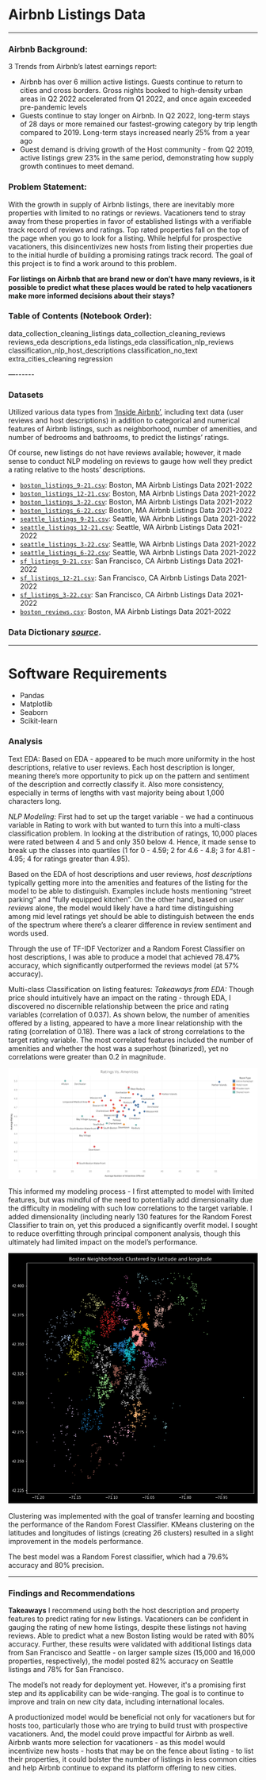 # Airbnb Listings Data
------

### Airbnb Background:

3 Trends from Airbnb’s latest earnings report:
- Airbnb has over 6 million active listings. Guests continue to return to cities and cross borders. Gross nights booked to high-density urban areas in Q2 2022 accelerated from Q1 2022, and once again exceeded pre-pandemic levels
- Guests continue to stay longer on Airbnb. In Q2 2022, long-term stays of 28 days or more remained our fastest-growing category by trip length compared to 2019. Long-term stays increased nearly 25% from a year ago 
- Guest demand is driving growth of the Host community - from Q2 2019, active listings grew 23% in the same period, demonstrating how supply growth continues to meet demand.

### **Problem Statement**:

With the growth in supply of Airbnb listings, there are inevitably more properties with limited to no ratings or reviews. Vacationers tend to stray away from these properties in favor of established listings with a verifiable track record of reviews and ratings. Top rated properties fall on the top of the page when you go to look for a listing. While helpful for prospective vacationers, this disincentivizes new hosts from listing their properties due to the initial hurdle of building a promising ratings track record. The goal of this project is to find a work around to this problem.

**For listings on Airbnb that are brand new or don’t have many reviews, is it possible to predict what these places would be rated to help vacationers make more informed decisions about their stays?**


### Table of Contents (Notebook Order):
data_collection_cleaning_listings
data_collection_cleaning_reviews
reviews_eda
descriptions_eda
listings_eda
classification_nlp_reviews
classification_nlp_host_descriptions
classification_no_text
extra_cities_cleaning
regression

—------

### Datasets 

Utilized various data types from [‘Inside Airbnb’](http://insideairbnb.com/get-the-data), including text data (user reviews and host descriptions) in addition to categorical and numerical features of Airbnb listings, such as neighborhood, number of amenities, and number of bedrooms and bathrooms, to predict the listings’ ratings. 

Of course, new listings do not have reviews available; however, it made sense to conduct NLP modeling on reviews to gauge how well they predict a rating relative to the hosts’ descriptions. 

* [`boston_listings_9-21.csv`]('./data/boston_listings_9-21.csv`): Boston, MA Airbnb Listings Data 2021-2022
* [`boston_listings_12-21.csv`]('./data/boston_listings_12-21.csv'): Boston, MA Airbnb Listings Data 2021-2022
* [`boston_listings_3-22.csv`]('./data/boston_listings_3-22.csv'): Boston, MA Airbnb Listings Data 2021-2022
* [`boston_listings_6-22.csv`]('./data/boston_listings_6-22.csv'): Boston, MA Airbnb Listings Data 2021-2022
* [`seattle_listings_9-21.csv`](./data/seattle_listings_9-21.csv): Seattle, WA Airbnb Listings Data 2021-2022
* [`seattle_listings_12-21.csv`](./data/seattle_listings_12-21.csv): Seattle, WA Airbnb Listings Data 2021-2022
* [`seattle_listings_3-22.csv`](./data/seattle_listings_3-22.csv): Seattle, WA Airbnb Listings Data 2021-2022
* [`seattle_listings_6-22.csv`](./data/seattle_listings_6-22.csv): Seattle, WA Airbnb Listings Data 2021-2022
* [`sf_listings_9-21.csv`](./data/sf_listings_9-21.csv): San Francisco, CA Airbnb Listings Data 2021-2022
* [`sf_listings_12-21.csv`](./data/sf_listings_12-21.csv): San Francisco, CA Airbnb Listings Data 2021-2022
* [`sf_listings_3-22.csv`](./data/sf_listings_6-22.csv): San Francisco, CA Airbnb Listings Data 2021-2022
* [`boston_reviews.csv`](./data/boston_reviews.csv): Boston, MA Airbnb Listings Data 2021-2022

### Data Dictionary [*source*](https://docs.google.com/spreadsheets/d/1iWCNJcSutYqpULSQHlNyGInUvHg2BoUGoNRIGa6Szc4/edit#gid=1322284596).

---
# Software Requirements
- Pandas
- Matplotlib
- Seaborn
- Scikit-learn


### **Analysis**

Text EDA:
Based on EDA - appeared to be much more uniformity in the host descriptions, relative to user reviews. Each host description is longer, meaning there’s more opportunity to pick up on the pattern and sentiment of the description and correctly classify it. Also more consistency, especially in terms of lengths with vast majority being about 1,000 characters long. 


*NLP Modeling:*
First had to set up the target variable - we had a continuous variable in Rating to work with but wanted to turn this into a multi-class classification problem. In looking at the distribution of ratings, 10,000 places were rated between 4 and 5 and only 350 below 4. Hence, it made sense to break up the classes into quartiles (1 for 0 - 4.59; 2 for 4.6 - 4.8; 3 for 4.81 - 4.95; 4 for ratings greater than 4.95).

Based on the EDA of host descriptions and user reviews, *host descriptions* typically getting more into the amenities and features of the listing for the model to be able to distinguish. Examples include hosts mentioning “street parking” and “fully equipped kitchen”. On the other hand, based on *user reviews* alone, the model would likely have a hard time distinguishing among mid level ratings yet should be able to distinguish between the ends of the spectrum where there’s a clearer difference in review sentiment and words used. 

Through the use of TF-IDF Vectorizer and a Random Forest Classifier on host descriptions, I was able to produce a model that achieved 78.47% accuracy, which significantly outperformed the reviews model (at 57% accuracy). 

Multi-class Classification on listing features:
*Takeaways from EDA:*
Though price should intuitively have an impact on the rating - through EDA, I discovered no discernible relationship between the price and rating variables (correlation of 0.037). As shown below, the number of amenities offered by a listing, appeared to have a more linear relationship with the rating (correlation of 0.18). There was a lack of strong correlations to the target rating variable. The most correlated features included the number of amenities and whether the host was a superhost (binarized), yet no correlations were greater than 0.2 in magnitude.

![alt text](https://github.com/pemurp19/Airbnb-Listings/blob/main/images/Ratings%20Vs.%20Amenities.png)

This informed my modeling process - I first attempted to model with limited features, but was mindful of the need to potentially add dimensionality due the difficulty in modeling with such low correlations to the target variable. I added dimensionality (including nearly 130 features for the Random Forest Classifier to train on, yet this produced a significantly overfit model. I sought to reduce overfitting through principal component analysis, though this ultimately had limited impact on the model’s performance. 

![alt text](https://github.com/pemurp19/Airbnb-Listings/blob/main/images/boston_neighborhoods.png)

Clustering was implemented with the goal of transfer learning and boosting the performance of the Random Forest Classifier. KMeans clustering on the latitudes and longitudes of listings (creating 26 clusters) resulted in a slight improvement in the models performance. 


The best model was a Random Forest classifier, which had a 79.6% accuracy and 80% precision.

---

### Findings and Recommendations

**Takeaways**
I recommend using both the host description and property features to predict rating for new listings. Vacationers can be confident in gauging the rating of new home listings, despite these listings not having reviews. Able to predict what a new Boston listing would be rated with 80% accuracy. Further, these results were validated with additional listings data from San Francisco and Seattle - on larger sample sizes (15,000 and 16,000 properties, respectively), the model posted 82% accuracy on Seattle listings and 78% for San Francisco. 

The model’s not ready for deployment yet. However, it's a promising first step and its applicability can be wide-ranging. The goal is to continue to improve and train on new city data, including international locales. 
 
A productionized model would be beneficial not only for vacationers but for hosts too, particularly those who are trying to build trust with prospective vacationers. And, the model could prove impactful for Airbnb as well. Airbnb wants more selection for vacationers - as this model would incentivize new hosts - hosts that may be on the fence about listing - to list their properties, it could bolster the number of listings in less common cities and help Airbnb continue to expand its platform offering to new cities.
